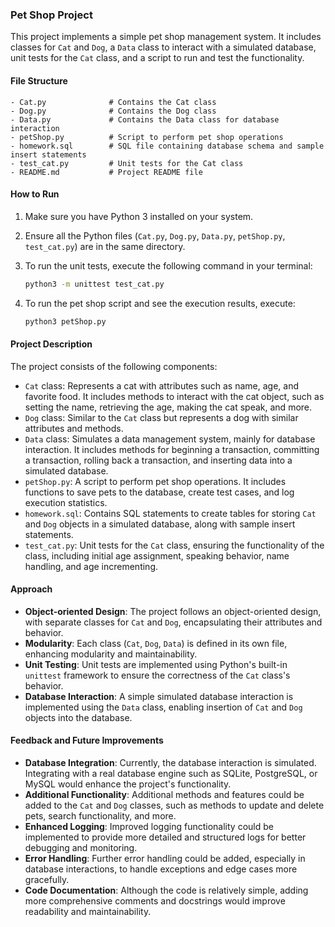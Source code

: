 
### Pet Shop Project

This project implements a simple pet shop management system. It includes classes for `Cat` and `Dog`, a `Data` class to interact with a simulated database, unit tests for the `Cat` class, and a script to run and test the functionality.

#### File Structure

```
- Cat.py              # Contains the Cat class
- Dog.py              # Contains the Dog class
- Data.py             # Contains the Data class for database interaction
- petShop.py          # Script to perform pet shop operations
- homework.sql        # SQL file containing database schema and sample insert statements
- test_cat.py         # Unit tests for the Cat class
- README.md           # Project README file
```

#### How to Run

1. Make sure you have Python 3 installed on your system.
2. Ensure all the Python files (`Cat.py`, `Dog.py`, `Data.py`, `petShop.py`, `test_cat.py`) are in the same directory.
3. To run the unit tests, execute the following command in your terminal:

   ```bash
   python3 -m unittest test_cat.py
   ```
4. To run the pet shop script and see the execution results, execute:

   ```bash
   python3 petShop.py
   ```

#### Project Description

The project consists of the following components:

- `Cat` class: Represents a cat with attributes such as name, age, and favorite food. It includes methods to interact with the cat object, such as setting the name, retrieving the age, making the cat speak, and more.
- `Dog` class: Similar to the `Cat` class but represents a dog with similar attributes and methods.
- `Data` class: Simulates a data management system, mainly for database interaction. It includes methods for beginning a transaction, committing a transaction, rolling back a transaction, and inserting data into a simulated database.
- `petShop.py`: A script to perform pet shop operations. It includes functions to save pets to the database, create test cases, and log execution statistics.
- `homework.sql`: Contains SQL statements to create tables for storing `Cat` and `Dog` objects in a simulated database, along with sample insert statements.
- `test_cat.py`: Unit tests for the `Cat` class, ensuring the functionality of the class, including initial age assignment, speaking behavior, name handling, and age incrementing.

#### Approach

- **Object-oriented Design**: The project follows an object-oriented design, with separate classes for `Cat` and `Dog`, encapsulating their attributes and behavior.
- **Modularity**: Each class (`Cat`, `Dog`, `Data`) is defined in its own file, enhancing modularity and maintainability.
- **Unit Testing**: Unit tests are implemented using Python's built-in `unittest` framework to ensure the correctness of the `Cat` class's behavior.
- **Database Interaction**: A simple simulated database interaction is implemented using the `Data` class, enabling insertion of `Cat` and `Dog` objects into the database.

#### Feedback and Future Improvements

- **Database Integration**: Currently, the database interaction is simulated. Integrating with a real database engine such as SQLite, PostgreSQL, or MySQL would enhance the project's functionality.
- **Additional Functionality**: Additional methods and features could be added to the `Cat` and `Dog` classes, such as methods to update and delete pets, search functionality, and more.
- **Enhanced Logging**: Improved logging functionality could be implemented to provide more detailed and structured logs for better debugging and monitoring.
- **Error Handling**: Further error handling could be added, especially in database interactions, to handle exceptions and edge cases more gracefully.
- **Code Documentation**: Although the code is relatively simple, adding more comprehensive comments and docstrings would improve readability and maintainability.
